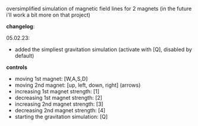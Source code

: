 oversimplified simulation of magnetic field lines for 2 magnets (in the future i'll work a bit more on that project)


**changelog**:

05.02.23:
- added the simpliest gravitation simulation (activate with [Q], disabled by default)

**controls**
- moving 1st magnet: [W,A,S,D]
- moving 2nd magnet: [up, left, down, right] (arrows)
- increasing 1st magnet strength: [1]
- decreasing 1st magnet strength: [2]
- increasing 2nd magnet strength: [3]
- decreasing 2nd magnet strength: [4]
- starting the gravitation simulation: [Q]
